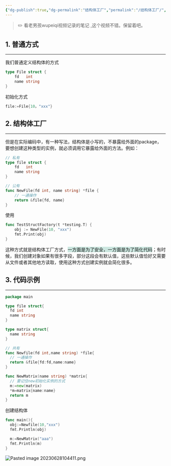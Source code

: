 ```yaml
---
{"dg-publish":true,"dg-permalink":"结构体工厂","permalink":"/结构体工厂/","noteIcon":"","created":"","updated":""}
---
```



>✏️ 看老男孩wupeiqi视频记录的笔记 ,这个视频不错。保留着吧。

## 1. 普通方式
---
我们普通定义结构体的方式
```go
type File struct {
	fd   int
	name string
}
```

初始化方式
```go
file:=File{10，"xxx"}
```

## 2. 结构体工厂
---
但是在实际编码中，有一种写法，结构体是小写的，不暴露给外面的package，要想创建这种类型的实例，就必须调用它暴露给外面的方法。例如：
```go
// 私有
type file struct {
	fd   int
	name string
}

// 公有
func NewFile(fd int, name string) *file {
	// 一通操作
	return &file{fd, name}
}
```

使用
```go
func TestStructFactory(t *testing.T) {
	obj := NewFile(10, "xxx")
	fmt.Print(obj)
}
```

这种方式就是结构体工厂方式，<span style="background:rgba(3, 135, 102, 0.2)">一方面是为了安全，一方面是为了简化代码</span>；有时候，我们创建对象如果有很多字段，部分这段会有默认值，这些默认值恰好又需要从文件或者其他地方读取，使用这种方式创建实例就会简化很多。

## 3. 代码示例
---
```go
package main

type file struct{
  fd int
  name string
}

type matrix struct{
  name string
}

// 共有
func Newfile(fd int,name string) *file{
  // 一通操作
  return &file{fd:fd,name:name}  
}

func NewMatrix(name string) *matrix{
  // 要记住new初始化实例的方式
  m:=new(matrix)
  *m=matrix{name:name}
  return m
}

```

创建结构体
```go
func main(){
  obj:=Newfile(10,"xxx")
  fmt.Println(obj)

  m:=NewMatrix("aaa")
  fmt.Println(m)
}
```
![Pasted image 20230628104411.png](/img/user/Z.image/Go/Pasted%20image%2020230628104411.png)